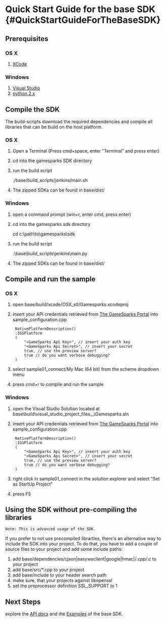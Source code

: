 # Quick Start Guide for the base SDK {#QuickStartGuideForTheBaseSDK}

## Prerequisites

### OS X

1. [XCode](https://developer.apple.com/xcode/downloads/)


### Windows

1. [Visual Studio](http://www.visualstudio.com/downloads/download-visual-studio-vs.aspx)
2. [python 2.x](https://www.python.org/downloads/)


## Compile the SDK

The build-scripts download the required dependencies and compile all libraries that can be build on the host platform.

### OS X

1. Open a Terminal (Press cmd+space, enter "Terminal" and press enter)
2. cd into the gamesparks SDK directory
3. run the build script

	./base/build_scripts/jenkins/main.sh

4. The zipped SDKs can be found in base/dist/

### Windows

1. open a command prompt (win+r, enter cmd, press enter)
2. cd into the gamesparks sdk directory

	cd c:\path\to\gamesparks\sdk

3. run the build script

	.\base\build_scripts\jenkins\main.py

4. The zipped SDKs can be found in base/dist/


## Compile and run the sample

### OS X

1. open base/build/xcode/OSX_stl/Gamesparks.xcodeproj
2. insert your API credentials retrieved from [The GameSparks Portal](http://portal.gamesparks.net/) into sample_configuration.cpp

		NativePlatformDescription()
		:IGSPlatform
		(
			"<GameSparks Api Key>", // insert your auth key
			"<GameSparks Api Secret>", // insert your secret
			true, // use the preview server?
			true // do you want verbose debugging?
		)

3. select sample01_connect/My Mac (64 bit) from the scheme dropdown menu
4. press cmd+r to compile and run the sample

### Windows

1. open the Visual Studio Solution located at base\build\visual_studio_project_files_<platform>_<visual studio version>\Gamesparks.sln
2. insert your API credentials retrieved from [The GameSparks Portal](http://portal.gamesparks.net/) into sample_configuration.cpp

		NativePlatformDescription()
		:IGSPlatform
		(
			"<GameSparks Api Key>", // insert your auth key
			"<GameSparks Api Secret>", // insert your secret
			true, // use the preview server?
			true // do you want verbose debugging?
		)

3. right click in sample01_connect in the solution explorer and select "Set as StartUp Project"
4. press F5



## Using the SDK without pre-compiling the libraries
	
	Note: This is advanced usage of the SDK.

If you prefer to not use precompiled librarties, there's an alternative way to include the SDK into your project.
To do that, you have to add a couple of source files to your project and add some include paths:

1. add base/dependencies/cjson|easywsclient|google|hmac|/*.cpp/*.c to your project
2. add base/src/*.cpp to your project
3. add base/include to your header search path
4. make sure, that your projects against libopenssl
5. set the preprocessor definition SSL_SUPPORT to 1


## Next Steps

explore the [API docs](./annotated.html) and the [Examples](./examples.html) of the base SDK.
